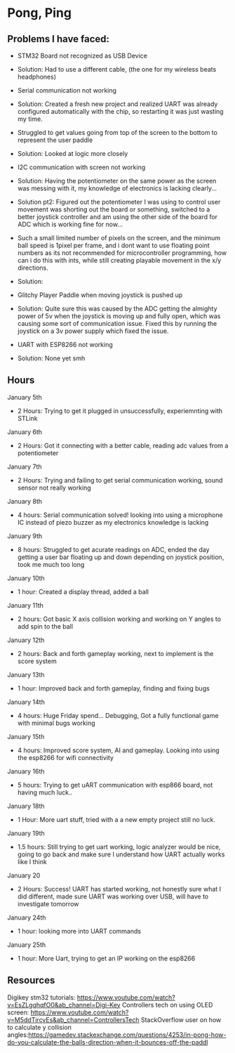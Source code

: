 # Pong, Ping

## Problems I have faced:

- STM32 Board not recognized as USB Device
- Solution: Had to use a different cable, (the one for my wireless beats headphones)

- Serial communication not working
- Solution: Created a fresh new project and realized UART was already configured automatically with the chip, so restarting it was just wasting my time.

- Struggled to get values going from top of the screen to the bottom to represent the user paddle
- Solution: Looked at logic more closely

- I2C communication with screen not working
- Solution: Having the potentiometer on the same power as the screen was messing with it, my knowledge of electronics is lacking clearly...
- Solution pt2: Figured out the potentiometer I was using to control user movement was shorting out the board or something, switched to a better joystick controller and am using the other side of the board for ADC which is working fine for now...

- Such a small limited number of pixels on the screen, and the minimum ball speed is 1pixel per frame, and i dont want to use floating point numbers as its not recommended for microcontroller programming, how can i do this with ints, while still creating playable movement in the x/y directions.
- Solution:

- Glitchy Player Paddle when moving joystick is pushed up
- Solution: Quite sure this was caused by the ADC getting the almighty power of 5v when the joystick is moving up and fully open, which was causing some sort of communication issue. Fixed this by running the joystick on a 3v power supply which fixed the issue.

- UART with ESP8266 not working
- Solution: None yet smh



## Hours

January 5th
- 2 Hours: Trying to get it plugged in unsuccessfully, experiemnting with STLink

January 6th
- 2 Hours: Got it connecting with a better cable, reading adc values from a potentiometer

January 7th
- 2 Hours: Trying and failing to get serial communication working, sound sensor not really working

January 8th
- 4 hours: Serial communication solved! looking into using a microphone IC instead of piezo buzzer as my electronics knowledge is lacking

January 9th
- 8 hours: Struggled to get acurate readings on ADC, ended the day getting a user bar floating up and down depending on joystick position, took me much too long

January 10th
- 1 hour: Created a display thread, added a ball

January 11th
- 2 hours: Got basic X axis collision working and working on Y angles to add spin to the ball

January 12th
- 2 hours: Back and forth gameplay working, next to implement is the score system

January 13th
- 1 hour: Improved back and forth gameplay, finding and fixing bugs

January 14th
- 4 hours: Huge Friday spend... Debugging, Got a fully functional game with minimal bugs working

January 15th
- 4 hours: Improved score system, AI and gameplay. Looking into using the esp8266 for wifi connectivity

January 16th
- 5 hours: Trying to get uART communication with esp866 board, not having much luck..

January 18th
- 1 Hour: More uart stuff, tried with a a new empty project still no luck.

January 19th
- 1.5 hours: Still trying to get uart working, logic analyzer would be nice, going to go back and make sure I understand how UART actually works like I think

January 20
- 2 Hours: Success! UART has started working, not honestly sure what I did different, made sure UART was working over USB, will have to investigate tomorrow

January 24th
- 1 hour: looking more into UART commands

January 25th
- 1 hour: More Uart, trying to get an IP working on the esp8266

## Resources

Digikey stm32 tutorials: https://www.youtube.com/watch?v=EsZLgqhqfO0&ab_channel=Digi-Key
Controllers tech on using OLED screen: https://www.youtube.com/watch?v=M5ddTjrcvEs&ab_channel=ControllersTech
StackOverflow user on how to calculate y collision angles:https://gamedev.stackexchange.com/questions/4253/in-pong-how-do-you-calculate-the-balls-direction-when-it-bounces-off-the-paddl
